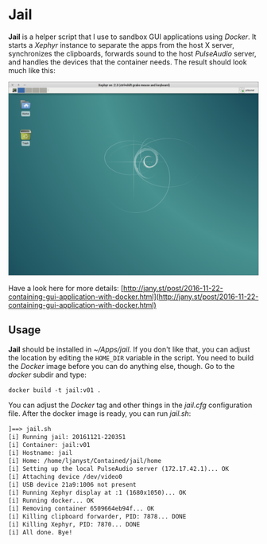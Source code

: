 
Jail
====

**Jail** is a helper script that I use to sandbox GUI applications using
*Docker*. It starts a *Xephyr* instance to separate the apps from the host X
server, synchronizes the clipboards, forwards sound to the host *PulseAudio*
server, and handles the devices that the container needs. The result should look
much like this:

![Jail](https://raw.githubusercontent.com/ljanyst/jail/master/screenshot.png)

Have a look here for more details: [http://jany.st/post/2016-11-22-containing-gui-application-with-docker.html](http://jany.st/post/2016-11-22-containing-gui-application-with-docker.html)

Usage
-----

**Jail** should be installed in *~/Apps/jail*. If you don't like that, you can
adjust the location by editing the `HOME_DIR` variable in the script. You need
to build the *Docker* image before you can do anything else, though. Go to the
*docker* subdir and type:

    docker build -t jail:v01 .

You can adjust the *Docker* tag and other things in the *jail.cfg* configuration
file. After the docker image is ready, you can run *jail.sh*:

    ]==> jail.sh
    [i] Running jail: 20161121-220351
    [i] Container: jail:v01
    [i] Hostname: jail
    [i] Home: /home/ljanyst/Contained/jail/home
    [i] Setting up the local PulseAudio server (172.17.42.1)... OK
    [i] Attaching device /dev/video0
    [i] USB device 21a9:1006 not present
    [i] Running Xephyr display at :1 (1680x1050)... OK
    [i] Running docker... OK
    [i] Removing container 6509664eb94f... OK
    [i] Killing clipboard forwarder, PID: 7878... DONE
    [i] Killing Xephyr, PID: 7870... DONE
    [i] All done. Bye!
